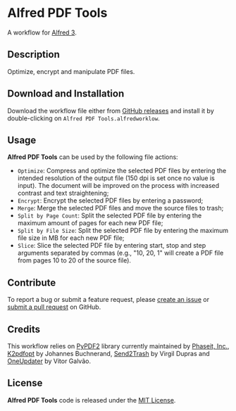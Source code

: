 # Alfred PDF Tools

A workflow for [Alfred 3][1].  

## Description

Optimize, encrypt and manipulate PDF files.

## Download and Installation

Download the workflow file either from [GitHub releases][2] and install it by double-clicking on `Alfred PDF Tools.alfredworklow`.

## Usage

**Alfred PDF Tools** can be used by the following file actions:

* `Optimize`: Compress and optimize the selected PDF files by entering the intended resolution of the output file (150 dpi is set once no value is input). The document will be improved on the process with increased contrast and text straightening;
* `Encrypt`: Encrypt the selected PDF files by entering a password;
* `Merge`: Merge the selected PDF files and move the source files to trash;
* `Split by Page Count`: Split the selected PDF file by entering the maximum amount of pages for each new PDF file;
* `Split by File Size`: Split the selected PDF file by entering the maximum file size in MB for each new PDF file;
* `Slice`:  Slice the selected PDF file by entering start, stop and step arguments separated by commas (e.g., "10, 20, 1" will create a PDF file from pages 10 to 20 of the source file).

## Contribute

To report a bug or submit a feature request, please [create an issue][3] or [submit a pull request][4] on GitHub.

## Credits

This workflow relies on [PyPDF2][5] library currently maintained by [Phaseit, Inc.][6], [K2pdfopt][7] by Johannes Buchnerand, [Send2Trash][8] by Virgil Dupras and [OneUpdater][9] by Vítor Galvão.

## License

**Alfred PDF Tools** code is released under the [MIT License][10].

[1]:http://www.alfredapp.com/
[2]:https://github.com/xilopaint/alfred-pdf-tools/releases/latest
[3]:https://github.com/xilopaint/alfred-pdf-tools/issues
[4]:https://github.com/xilopaint/alfred-pdf-tools/pulls
[5]:https://github.com/mstamy2/PyPDF2
[6]:http://phaseit.net
[7]:http://www.willus.com/k2pdfopt/
[8]:https://github.com/hsoft/send2trash
[9]:https://github.com/vitorgalvao/alfred-workflows/tree/master/OneUpdater
[10]:https://opensource.org/licenses/MIT